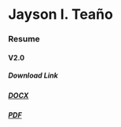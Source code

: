 # Jayson I. Teaño

<h3>Resume</h3>
<h4>V2.0</h4>

<h5>Download Link</h5>
<h5><a href="https://github.com/JaysonTeano/Resume/raw/master/Tea%C3%B1o%2C%20Jayson.docx"> DOCX </a></h5>
<h5><a href="https://github.com/JaysonTeano/Resume/raw/master/Tea%C3%B1o%2C%20Jayson.pdf"> PDF </a></h5>
